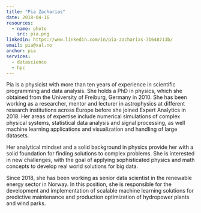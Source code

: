```yaml
---
title: "Pia Zacharias"
date: 2018-04-16
resources:
  - name: photo
    src: pia.png
linkedin: https://www.linkedin.com/in/pia-zacharias-7b648713b/
email: pia@xal.no
anchor: pia
services:
  - datascience
  - hpc
---
```


Pia is a physicist with more than ten years of experience in scientific
programming and data analysis. She holds a PhD in physics, which she obtained
from the University of Freiburg, Germany in 2010. She has been working as a
researcher, mentor and lecturer in astrophysics at different research
institutions across Europe before she joined Expert Analytics in 2018.
Her areas of expertise include numerical simulations of complex physical systems,
statistical data analysis and signal processing, as well machine learning applications
and visualization and handling of large datasets.

<!--more-->

Her analytical mindset and a solid background in physics provide her with a
solid foundation for finding solutions to complex problems. She is interested
in new challenges, with the goal of applying sophisticated physics and math concepts
to develop real world solutions for big data.

Since 2018, she has been working as senior data scientist in the renewable energy sector
in Norway. In this position, she is responsible for the development and implementation of
scalable machine learning solutions for predictive maintenance and production optimization
of hydropower plants and wind parks.

